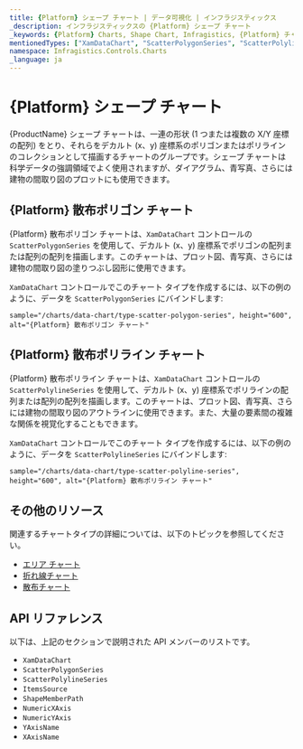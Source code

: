 ```yaml
---
title: {Platform} シェープ チャート | データ可視化 | インフラジスティックス
_description: インフラジスティックスの {Platform} シェープ チャート
_keywords: {Platform} Charts, Shape Chart, Infragistics, {Platform} チャート, シェープ チャート, インフラジスティックス
mentionedTypes: ["XamDataChart", "ScatterPolygonSeries", "ScatterPolylineSeries", "Series", "GeographicShapeSeriesBase"]
namespace: Infragistics.Controls.Charts
_language: ja
---
```

# {Platform} シェープ チャート

{ProductName} シェープ チャートは、一連の形状 (1 つまたは複数の X/Y 座標の配列) をとり、それらをデカルト (x、y) 座標系のポリゴンまたはポリラインのコレクションとして描画するチャートのグループです。シェープ チャートは科学データの強調領域でよく使用されますが、ダイアグラム、青写真、さらには建物の間取り図のプロットにも使用できます。

## {Platform} 散布ポリゴン チャート

{Platform} 散布ポリゴン チャートは、`XamDataChart` コントロールの `ScatterPolygonSeries` を使用して、デカルト (x、y) 座標系でポリゴンの配列または配列の配列を描画します。このチャートは、プロット図、青写真、さらには建物の間取り図の塗りつぶし図形に使用できます。

`XamDataChart` コントロールでこのチャート タイプを作成するには、以下の例のように、データを `ScatterPolygonSeries` にバインドします:

`sample="/charts/data-chart/type-scatter-polygon-series", height="600", alt="{Platform} 散布ポリゴン チャート"`



<div class="divider--half"></div>

## {Platform} 散布ポリライン チャート

{Platform} 散布ポリライン チャートは、`XamDataChart` コントロールの `ScatterPolylineSeries` を使用して、デカルト (x、y) 座標系でポリラインの配列または配列の配列を描画します。このチャートは、プロット図、青写真、さらには建物の間取り図のアウトラインに使用できます。また、大量の要素間の複雑な関係を視覚化することもできます。

`XamDataChart` コントロールでこのチャート タイプを作成するには、以下の例のように、データを `ScatterPolylineSeries` にバインドします:

`sample="/charts/data-chart/type-scatter-polyline-series", height="600", alt="{Platform} 散布ポリライン チャート"`



<div class="divider--half"></div>

## その他のリソース

関連するチャートタイプの詳細については、以下のトピックを参照してください。

- [エリア チャート](area-chart.md)
- [折れ線チャート](line-chart.md)
- [散布チャート](scatter-chart.md)

## API リファレンス

以下は、上記のセクションで説明された API メンバーのリストです。

- `XamDataChart`
- `ScatterPolygonSeries`
- `ScatterPolylineSeries`
- `ItemsSource`
- `ShapeMemberPath`
- `NumericXAxis`
- `NumericYAxis`
- `YAxisName`
- `XAxisName`